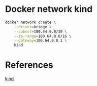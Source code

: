 # Docker network kind
```bash
docker network create \
    --driver=bridge \
    --subnet=100.64.0.0/10 \
    --ip-range=100.64.0.0/16 \
    --gateway=100.64.0.0.1 \
    kind
```

# References
[kind](https://kind.sigs.k8s.io/docs/user/quick-start/)